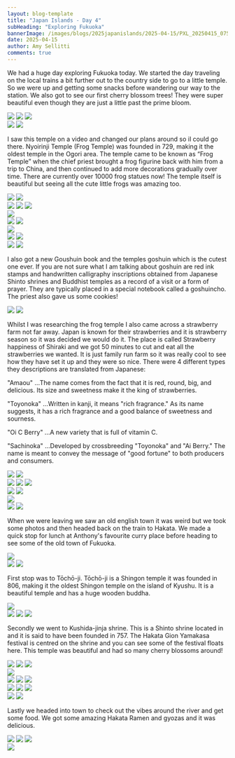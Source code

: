 ```yaml
---
layout: blog-template
title: "Japan Islands - Day 4"
subHeading: "Exploring Fukuoka"
bannerImage: /images/blogs/2025japanislands/2025-04-15/PXL_20250415_075821581.jpg_compressed.JPEG
date: 2025-04-15
author: Amy Sellitti
comments: true
---
```


We had a huge day exploring Fukuoka today. We started the day traveling on the local trains a bit further out to the country side to go to a little temple. So we were up and getting some snacks before wandering our way to the station. We also got to see our first cherry blossom trees! They were super beautiful even though they are just a little past the prime bloom. 

<div class="grid-1l-2w">
  <img src="/images/blogs/2025japanislands/2025-04-15/PXL_20250415_002114169.MP.jpg_compressed.JPEG"/>
  <img src="/images/blogs/2025japanislands/2025-04-15/PXL_20250415_001240077.jpg_compressed.JPEG"/>
  <img src="/images/blogs/2025japanislands/2025-04-15/PXL_20250415_010440951.jpg_compressed.JPEG"/>
</div>
<div class="grid-2c">
  <img src="/images/blogs/2025japanislands/2025-04-15/PXL_20250415_011245307.MP.jpg_compressed.JPEG"/>
  <img src="/images/blogs/2025japanislands/2025-04-15/PXL_20250415_012045136.jpg_compressed.JPEG"/>
</div>

I saw this temple on a video and changed our plans around so iI could go there. Nyoirinji Temple (Frog Temple) was founded in 729, making it the oldest temple in the Ogori area. The temple came to be known as “Frog Temple” when the chief priest brought a frog figurine back with him from a trip to China, and then continued to add more decorations gradually over time. There are currently over 10000 frog statues now! The temple itself is beautiful but seeing all the cute little frogs was amazing too. 

<div class="grid-2c">
  <img src="/images/blogs/2025japanislands/2025-04-15/PXL_20250415_012124049.MP.jpg_compressed.JPEG"/>
  <img src="/images/blogs/2025japanislands/2025-04-15/PXL_20250415_012159468.jpg_compressed.JPEG"/>
</div>
<div class="grid-3c">
  <img src="/images/blogs/2025japanislands/2025-04-15/PXL_20250415_012352760.jpg_compressed.JPEG"/>
  <img src="/images/blogs/2025japanislands/2025-04-15/PXL_20250415_012743573.jpg_compressed.JPEG"/>
  <img src="/images/blogs/2025japanislands/2025-04-15/PXL_20250415_012409223.jpg_compressed.JPEG"/>
</div>
<div class="center-image"><img src="/images/blogs/2025japanislands/2025-04-15/PXL_20250415_012306319.jpg_compressed.JPEG"/></div>
<div class="grid-2c">
  <img src="/images/blogs/2025japanislands/2025-04-15/PXL_20250415_012852318.jpg_compressed.JPEG"/>
  <img src="/images/blogs/2025japanislands/2025-04-15/PXL_20250415_012902239.jpg_compressed.JPEG"/>
</div>
<div class="center-image"><img src="/images/blogs/2025japanislands/2025-04-15/PXL_20250415_014310453.MP.jpg_compressed.JPEG"/></div>
<div class="grid-2c">
    <img src="/images/blogs/2025japanislands/2025-04-15/PXL_20250415_012954956.MP.jpg_compressed.JPEG"/>
  <img src="/images/blogs/2025japanislands/2025-04-15/PXL_20250415_014335583.jpg_compressed.JPEG"/>
</div>
<div class="grid-2c">
  <img src="/images/blogs/2025japanislands/2025-04-15/PXL_20250415_014447477.jpg_compressed.JPEG"/>
  <img src="/images/blogs/2025japanislands/2025-04-15/PXL_20250415_014946814.jpg_compressed.JPEG"/>
</div>

I also got a new Goushuin book and the temples goshuin which is the cutest one ever. If you are not sure what I am talking about goshuin are red ink stamps and handwritten calligraphy inscriptions obtained from Japanese Shinto shrines and Buddhist temples as a record of a visit or a form of prayer. They are typically placed in a special notebook called a goshuincho. The priest also gave us some cookies!

<div class="grid-2c">
  <img src="/images/blogs/2025japanislands/2025-04-15/PXL_20250415_030221280.MP.jpg_compressed.JPEG"/>
  <img src="/images/blogs/2025japanislands/2025-04-15/PXL_20250415_015029645.jpg_compressed.JPEG"/>
</div>

Whilst I was researching the frog temple I also came across a strawberry farm not far away. Japan is known for their strawberries and it is strawberry season so it was decided we would do it. The place is called Strawberry happiness of Shiraki and we got 50 minutes to cut and eat all the strawberries we wanted. It is just  family run farm so it was really cool to see how they have set it up and they were so nice.  There were 4 different types they descriptions are translated from Japanese:

"Amaou"
...The name comes from the fact that it is red, round, big, and delicious. Its size and sweetness make it the king of strawberries.

"Toyonoka"
...Written in kanji, it means "rich fragrance." As its name suggests, it has a rich fragrance and a good balance of sweetness and sourness.

"Oi C Berry"
...A new variety that is full of vitamin C.

"Sachinoka"
...Developed by crossbreeding "Toyonoka" and "Ai Berry." The name is meant to convey the message of "good fortune" to both producers and consumers.


<div class="grid-2c">
  <img src="/images/blogs/2025japanislands/2025-04-15/PXL_20250415_020032700.jpg_compressed.JPEG"/>
  <img src="/images/blogs/2025japanislands/2025-04-15/PXL_20250415_020140168.jpg_compressed.JPEG"/>
</div>

<div class="grid-1l-2w">
  <img src="/images/blogs/2025japanislands/2025-04-15/PXL_20250415_020208848.jpg_compressed.JPEG"/>
  <img src="/images/blogs/2025japanislands/2025-04-15/PXL_20250415_020317110.jpg_compressed.JPEG"/>
  <img src="/images/blogs/2025japanislands/2025-04-15/PXL_20250415_020339844.jpg_compressed.JPEG"/>
</div>
<div class="grid-2c">
  <img src="/images/blogs/2025japanislands/2025-04-15/PXL_20250415_020414329.jpg_compressed.JPEG"/>
  <img src="/images/blogs/2025japanislands/2025-04-15/PXL_20250415_022849458.jpg_compressed.JPEG"/>
</div>
<div class="center-image"><img src="/images/blogs/2025japanislands/2025-04-15/PXL_20250415_020446872.jpg_compressed.JPEG"/></div>
<div class="grid-2c">
  <img src="/images/blogs/2025japanislands/2025-04-15/PXL_20250415_023015494.MP.jpg_compressed.JPEG"/>
  <img src="/images/blogs/2025japanislands/2025-04-15/PXL_20250415_023550494.MP.jpg_compressed.JPEG"/>
</div>

When we were leaving we saw an old english town it was weird but we took some photos and then headed back on the train to Hakata. We made a quick stop for lunch at Anthony's favourite curry place before heading to see some of the old town of Fukuoka. 

<div class="center-image"><img src="/images/blogs/2025japanislands/2025-04-15/PXL_20250415_030019041.jpg_compressed.JPEG"/></div>

<div class="grid-2c">
  <img src="/images/blogs/2025japanislands/2025-04-15/PXL_20250415_034241387.jpg_compressed.JPEG"/>
  <img src="/images/blogs/2025japanislands/2025-04-15/PXL_20250415_055700430.jpg_compressed.JPEG"/>
</div>

First stop was to Tōchō-ji.  Tōchō-ji is a Shingon temple it was founded in 806, making it the oldest Shingon temple on the island of Kyushu. It is a beautiful temple and has a huge wooden buddha. 

<div class="center-image"><img src="/images/blogs/2025japanislands/2025-04-15/PXL_20250415_072640774.MP.jpg_compressed.JPEG"/></div>
<div class="grid-3c">
  <img src="/images/blogs/2025japanislands/2025-04-15/PXL_20250415_072750932.MP.jpg_compressed.JPEG"/>
  <img src="/images/blogs/2025japanislands/2025-04-15/PXL_20250415_073010995.jpg_compressed.JPEG"/>
  <img src="/images/blogs/2025japanislands/2025-04-15/PXL_20250415_073046999.jpg_compressed.JPEG"/>
</div>

Secondly we went to Kushida-jinja shrine. This is a Shinto shrine located in and it is said to have been founded in 757. The Hakata Gion Yamakasa festival is centred on the shrine and you can see some of the festival floats here. This temple was beautiful and had so many cherry blossoms around!

<div class="grid-1l-2w">
  <img src="/images/blogs/2025japanislands/2025-04-15/PXL_20250415_075454604.jpg_compressed.JPEG"/>
  <img src="/images/blogs/2025japanislands/2025-04-15/PXL_20250415_074445549.jpg_compressed.JPEG"/>
  <img src="/images/blogs/2025japanislands/2025-04-15/PXL_20250415_074818138.jpg_compressed.JPEG"/>
</div>
<div class="center-image"><img src="/images/blogs/2025japanislands/2025-04-15/PXL_20250415_075624608.jpg_compressed.JPEG"/></div>
<div class="grid-3c">
  <img src="/images/blogs/2025japanislands/2025-04-15/PXL_20250415_075404766.MP.jpg_compressed.JPEG"/>
  <img src="/images/blogs/2025japanislands/2025-04-15/PXL_20250415_075557026.jpg_compressed.JPEG"/>
  <img src="/images/blogs/2025japanislands/2025-04-15/PXL_20250415_075635608.jpg_compressed.JPEG"/>
</div>
<div class="grid-3c">
  <img src="/images/blogs/2025japanislands/2025-04-15/PXL_20250415_075712695.jpg_compressed.JPEG"/>
  <img src="/images/blogs/2025japanislands/2025-04-15/PXL_20250415_075913753.jpg_compressed.JPEG"/>
  <img src="/images/blogs/2025japanislands/2025-04-15/PXL_20250415_080049707.jpg_compressed.JPEG"/>
</div>
<div class="grid-2c">
  <img src="/images/blogs/2025japanislands/2025-04-15/PXL_20250415_075821581.jpg_compressed.JPEG"/>
  <img src="/images/blogs/2025japanislands/2025-04-15/PXL_20250415_080243616.MP.jpg_compressed.JPEG"/>
</div>


Lastly we headed into town to check out the vibes around the river and get some food. We got some amazing Hakata Ramen and gyozas and it was delicious. 

<div class="grid-1l-2w">
  <img src="/images/blogs/2025japanislands/2025-04-15/PXL_20250415_104906277.jpg_compressed.JPEG"/>
  <img src="/images/blogs/2025japanislands/2025-04-15/PXL_20250415_105821111.jpg_compressed.JPEG"/>
  <img src="/images/blogs/2025japanislands/2025-04-15/PXL_20250415_111433024.jpg_compressed.JPEG"/>
</div>
<div class="center-image"><img src="/images/blogs/2025japanislands/2025-04-15/PXL_20250415_111617744.jpg_compressed.JPEG"/></div>